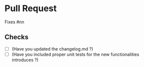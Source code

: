 # Pull Request

<!--- Replace `#nnn` with your issue link for reference. -->

Fixes #nn


## Checks

- [ ] (Have you updated the changelog.md ?)
- [ ] (Have you included proper unit tests for the new functionalities introduces ?)